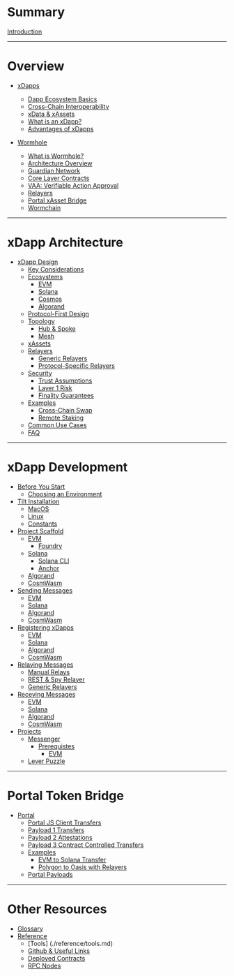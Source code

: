 # Summary

[Introduction](./introduction/introduction.md)

---

# Overview

- [xDapps](./dapps/0_xdappOverview.md)

  - [Dapp Ecosystem Basics](./dapps/1_defiBasics.md)
  - [Cross-Chain Interoperability](./dapps/2_crossChainInteroperability.md)
  - [xData & xAssets](./dapps/3_xdataxassets.md)
  - [What is an xDapp?](./dapps/4_whatIsanXdapp.md)
  - [Advantages of xDapps](./dapps/5_advantages.md)

- [Wormhole](./wormhole/wormholeOverview.md)
  - [What is Wormhole?](./wormhole/whatIsWormhole.md)
  - [Architecture Overview](./wormhole/architectureOverview.md)
  - [Guardian Network](./wormhole/guardianNetwork.md)
  - [Core Layer Contracts](./wormhole/coreLayerContracts.md)
  - [VAA: Verifiable Action Approval](./wormhole/vaa.md)
  - [Relayers](./wormhole/relayers.md)
  - [Portal xAsset Bridge](./wormhole/portalTokenBridge.md)
  - [Wormchain](./wormhole/wormchain.md)

---

# xDapp Architecture

- [xDapp Design]()
  - [Key Considerations]()
  - [Ecosystems]()
    - [EVM]()
    - [Solana]()
    - [Cosmos]()
    - [Algorand]()
  - [Protocol-First Design]()
  - [Topology]()
    - [Hub & Spoke]()
    - [Mesh]()
  - [xAssets]()
  - [Relayers]()
    - [Generic Relayers]()
    - [Protocol-Specific Relayers]()
  - [Security]()
    - [Trust Assumptions]()
    - [Layer 1 Risk]()
    - [Finality Guarantees]()
  - [Examples]()
    - [Cross-Chain Swap]()
    - [Remote Staking]()
  - [Common Use Cases]()
  - [FAQ]()

---

# xDapp Development

- [Before You Start]()
  - [Choosing an Environment]()
- [Tilt Installation](./development/tilt/overview.md)
  - [MacOS](./development/tilt/mac.md)
  - [Linux](./development/tilt/linux.md)
  - [Constants](./development/tilt/constants.md)
- [Project Scaffold](./development/scaffold/overview.md)
  - [EVM]()
    - [Foundry]()
  - [Solana]()
    - [Solana CLI]()
    - [Anchor]()
  - [Algorand]()
  - [CosmWasm]()
- [Sending Messages](./development/messages/sending/overview.md)
  - [EVM](./development/messages/sending/evm.md)
  - [Solana]()
  - [Algorand]()
  - [CosmWasm]()
- [Registering xDapps](./development/messages/registration/overview.md)
  - [EVM](./development/messages/registration/evm.md)
  - [Solana]()
  - [Algorand]()
  - [CosmWasm]()
- [Relaying Messages](./development/messages/relaying/overview.md)
  - [Manual Relays]()
  - [REST & Spy Relayer]()
  - [Generic Relayers]()
- [Receving Messages](./development/messages/receiving/overview.md)
  - [EVM](./development/messages/receiving/evm.md)
  - [Solana]()
  - [Algorand]()
  - [CosmWasm]()
- [Projects](./projects/summary.md)
  - [Messenger](./projects/messenger/introduction.md)
    - [Prerequistes]()
      - [EVM]()
  - [Lever Puzzle]()
---

# Portal Token Bridge

- [Portal]()
  - [Portal JS Client Transfers]()
  - [Payload 1 Transfers]()
  - [Payload 2 Attestations]()
  - [Payload 3 Contract Controlled Transfers]()
  - [Examples]()
    - [EVM to Solana Transfer]()
    - [Polygon to Oasis with Relayers]()
  - [Portal Payloads]()

---

# Other Resources

- [Glossary]()
- [Reference]()
  - [Tools] (./reference/tools.md)
  - [Github & Useful Links](./reference/github.md)
  - [Deployed Contracts](./reference/contracts.md)
  - [RPC Nodes](./reference/rpcnodes.md)
